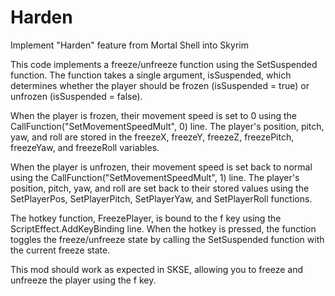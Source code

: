 # Harden
Implement "Harden" feature from Mortal Shell into Skyrim

This code implements a freeze/unfreeze function using the SetSuspended function. The function takes a single argument, isSuspended, which determines whether the player should be frozen (isSuspended = true) or unfrozen (isSuspended = false).

When the player is frozen, their movement speed is set to 0 using the CallFunction("SetMovementSpeedMult", 0) line. The player's position, pitch, yaw, and roll are stored in the freezeX, freezeY, freezeZ, freezePitch, freezeYaw, and freezeRoll variables.

When the player is unfrozen, their movement speed is set back to normal using the CallFunction("SetMovementSpeedMult", 1) line. The player's position, pitch, yaw, and roll are set back to their stored values using the SetPlayerPos, SetPlayerPitch, SetPlayerYaw, and SetPlayerRoll functions.

The hotkey function, FreezePlayer, is bound to the f key using the ScriptEffect.AddKeyBinding line. When the hotkey is pressed, the function toggles the freeze/unfreeze state by calling the SetSuspended function with the current freeze state.

This mod should work as expected in SKSE, allowing you to freeze and unfreeze the player using the f key. 
